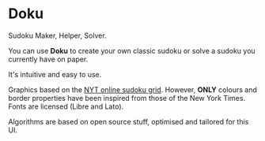 
# Doku

Sudoku Maker, Helper, Solver.

You can use **Doku** to create your own classic sudoku or
solve a sudoku you currently have on paper.

It's intuitive and easy to use.

Graphics based on the [NYT online sudoku grid](https://www.nytimes.com/puzzles/sudoku/easy). However, **ONLY** colours and border properties have been inspired from those of the New York Times. Fonts are licensed (Libre and Lato).

Algorithms are based on open source stuff, optimised and tailored for this UI.
